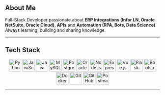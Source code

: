 ##  About Me
Full-Stack Developer passionate about **ERP Integrations (Infor LN, Oracle NetSuite, Oracle Cloud)**, **APIs** and **Automation (RPA, Bots, Data Science)**.  
Always learning, building and sharing knowledge.  

---

## Tech Stack

<div align="center">

<!-- Languages -->
<img src="https://cdn.jsdelivr.net/gh/devicons/devicon/icons/python/python-original.svg" height="40" alt="Python"/> 
<img src="https://cdn.jsdelivr.net/gh/devicons/devicon/icons/javascript/javascript-original.svg" height="40" alt="JavaScript"/> 
<img src="https://cdn.jsdelivr.net/gh/devicons/devicon/icons/java/java-original.svg" height="40" alt="Java"/> 
<img src="https://cdn.jsdelivr.net/gh/devicons/devicon/icons/mysql/mysql-original.svg" height="40" alt="MySQL"/> 
<img src="https://cdn.jsdelivr.net/gh/devicons/devicon/icons/postgresql/postgresql-original.svg" height="40" alt="PostgreSQL"/> 
<img src="https://cdn.jsdelivr.net/gh/devicons/devicon/icons/oracle/oracle-original.svg" height="40" alt="Oracle"/> 

<!-- Frameworks -->
<img src="https://cdn.jsdelivr.net/gh/devicons/devicon/icons/nodejs/nodejs-original.svg" height="40" alt="Node.js"/> 
<img src="https://cdn.jsdelivr.net/gh/devicons/devicon/icons/express/express-original.svg" height="40" alt="Express"/> 
<img src="https://cdn.jsdelivr.net/gh/devicons/devicon/icons/vuejs/vuejs-original.svg" height="40" alt="Vue.js"/> 
<img src="https://cdn.jsdelivr.net/gh/devicons/devicon/icons/flask/flask-original.svg" height="40" alt="Flask"/> 
<img src="https://cdn.jsdelivr.net/gh/devicons/devicon/icons/bootstrap/bootstrap-original.svg" height="40" alt="Bootstrap"/> 

<!-- Tools -->
<img src="https://cdn.jsdelivr.net/gh/devicons/devicon/icons/docker/docker-original.svg" height="40" alt="Docker"/> 
<img src="https://cdn.jsdelivr.net/gh/devicons/devicon/icons/git/git-original.svg" height="40" alt="Git"/> 
<img src="https://cdn.jsdelivr.net/gh/devicons/devicon/icons/github/github-original.svg" height="40" alt="GitHub"/> 
<img src="https://www.vectorlogo.zone/logos/getpostman/getpostman-icon.svg" height="40" alt="Postman"/> 

</div>

---


